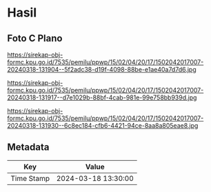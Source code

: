 # Hasil

## Foto C Plano

https://sirekap-obj-formc.kpu.go.id/7535/pemilu/ppwp/15/02/04/20/17/1502042017007-20240318-131904--5f2adc38-d19f-4098-88be-e1ae40a7d7d6.jpg

https://sirekap-obj-formc.kpu.go.id/7535/pemilu/ppwp/15/02/04/20/17/1502042017007-20240318-131917--d7e1029b-88bf-4cab-981e-99e758bb939d.jpg

https://sirekap-obj-formc.kpu.go.id/7535/pemilu/ppwp/15/02/04/20/17/1502042017007-20240318-131930--6c8ec184-cfb6-4421-94ce-8aa8a805eae8.jpg


## Metadata

| Key        | Value               |
| ---------- | ------------------- |
| Time Stamp | 2024-03-18 13:30:00 |



